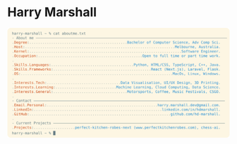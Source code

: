 # Harry Marshall
<picture>
  <!-- Solarized (Light) mode version -->
  <source 
    srcset="https://raw.githubusercontent.com/hd-marshall/hd-marshall/main/readme-light.svg"
    media="(prefers-color-scheme: light), (prefers-color-scheme: no-preference)"
  />
  <!-- Night Owl (Dark) mode version -->
  <source
    srcset="https://raw.githubusercontent.com/hd-marshall/hd-marshall/main/readme-dark.svg"
    media="(prefers-color-scheme: dark)"
  />
  <!-- Fallback image (Solarized light mode) -->
  <img src="https://raw.githubusercontent.com/hd-marshall/hd-marshall/main/readme-light.svg" alt="Harry Marshall - Software Engineer Profile" />
</picture>
